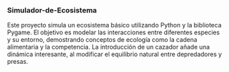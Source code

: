 ### Simulador-de-Ecosistema

<p>Este proyecto simula un ecosistema básico utilizando Python y la biblioteca Pygame. El objetivo es modelar las interacciones entre diferentes especies y su entorno, demostrando conceptos de ecología como la cadena alimentaria y la competencia. La introducción de un cazador añade una dinámica interesante, al modificar el equilibrio natural entre depredadores y presas.</p>

